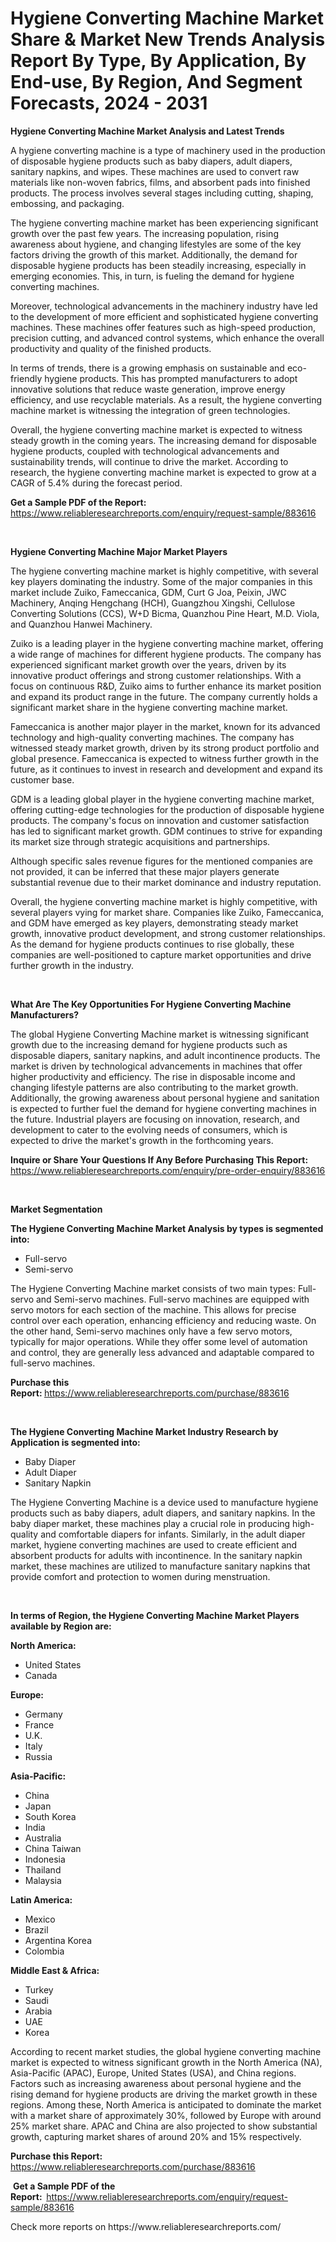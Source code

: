 <p><h1>Hygiene Converting Machine Market Share & Market New Trends Analysis Report By Type, By Application, By End-use, By Region, And Segment Forecasts, 2024 - 2031</h1></p><p><strong>Hygiene Converting Machine Market Analysis and Latest Trends</strong></p>
<p><p>A hygiene converting machine is a type of machinery used in the production of disposable hygiene products such as baby diapers, adult diapers, sanitary napkins, and wipes. These machines are used to convert raw materials like non-woven fabrics, films, and absorbent pads into finished products. The process involves several stages including cutting, shaping, embossing, and packaging.</p><p>The hygiene converting machine market has been experiencing significant growth over the past few years. The increasing population, rising awareness about hygiene, and changing lifestyles are some of the key factors driving the growth of this market. Additionally, the demand for disposable hygiene products has been steadily increasing, especially in emerging economies. This, in turn, is fueling the demand for hygiene converting machines.</p><p>Moreover, technological advancements in the machinery industry have led to the development of more efficient and sophisticated hygiene converting machines. These machines offer features such as high-speed production, precision cutting, and advanced control systems, which enhance the overall productivity and quality of the finished products. </p><p>In terms of trends, there is a growing emphasis on sustainable and eco-friendly hygiene products. This has prompted manufacturers to adopt innovative solutions that reduce waste generation, improve energy efficiency, and use recyclable materials. As a result, the hygiene converting machine market is witnessing the integration of green technologies.</p><p>Overall, the hygiene converting machine market is expected to witness steady growth in the coming years. The increasing demand for disposable hygiene products, coupled with technological advancements and sustainability trends, will continue to drive the market. According to research, the hygiene converting machine market is expected to grow at a CAGR of 5.4% during the forecast period.</p></p>
<p><strong>Get a Sample PDF of the Report:&nbsp;</strong> <a href="https://www.reliableresearchreports.com/enquiry/request-sample/883616">https://www.reliableresearchreports.com/enquiry/request-sample/883616</a></p>
<p>&nbsp;</p>
<p><strong>Hygiene Converting Machine Major Market Players</strong></p>
<p><p>The hygiene converting machine market is highly competitive, with several key players dominating the industry. Some of the major companies in this market include Zuiko, Fameccanica, GDM, Curt G Joa, Peixin, JWC Machinery, Anqing Hengchang (HCH), Guangzhou Xingshi, Cellulose Converting Solutions (CCS), W+D Bicma, Quanzhou Pine Heart, M.D. Viola, and Quanzhou Hanwei Machinery.</p><p>Zuiko is a leading player in the hygiene converting machine market, offering a wide range of machines for different hygiene products. The company has experienced significant market growth over the years, driven by its innovative product offerings and strong customer relationships. With a focus on continuous R&D, Zuiko aims to further enhance its market position and expand its product range in the future. The company currently holds a significant market share in the hygiene converting machine market.</p><p>Fameccanica is another major player in the market, known for its advanced technology and high-quality converting machines. The company has witnessed steady market growth, driven by its strong product portfolio and global presence. Fameccanica is expected to witness further growth in the future, as it continues to invest in research and development and expand its customer base.</p><p>GDM is a leading global player in the hygiene converting machine market, offering cutting-edge technologies for the production of disposable hygiene products. The company's focus on innovation and customer satisfaction has led to significant market growth. GDM continues to strive for expanding its market size through strategic acquisitions and partnerships.</p><p>Although specific sales revenue figures for the mentioned companies are not provided, it can be inferred that these major players generate substantial revenue due to their market dominance and industry reputation.</p><p>Overall, the hygiene converting machine market is highly competitive, with several players vying for market share. Companies like Zuiko, Fameccanica, and GDM have emerged as key players, demonstrating steady market growth, innovative product development, and strong customer relationships. As the demand for hygiene products continues to rise globally, these companies are well-positioned to capture market opportunities and drive further growth in the industry.</p></p>
<p>&nbsp;</p>
<p><strong>What Are The Key Opportunities For Hygiene Converting Machine Manufacturers?</strong></p>
<p><p>The global Hygiene Converting Machine market is witnessing significant growth due to the increasing demand for hygiene products such as disposable diapers, sanitary napkins, and adult incontinence products. The market is driven by technological advancements in machines that offer higher productivity and efficiency. The rise in disposable income and changing lifestyle patterns are also contributing to the market growth. Additionally, the growing awareness about personal hygiene and sanitation is expected to further fuel the demand for hygiene converting machines in the future. Industrial players are focusing on innovation, research, and development to cater to the evolving needs of consumers, which is expected to drive the market's growth in the forthcoming years.</p></p>
<p><strong>Inquire or Share Your Questions If Any Before Purchasing This Report:</strong> <a href="https://www.reliableresearchreports.com/enquiry/pre-order-enquiry/883616">https://www.reliableresearchreports.com/enquiry/pre-order-enquiry/883616</a></p>
<p>&nbsp;</p>
<p><strong>Market Segmentation</strong></p>
<p><strong>The Hygiene Converting Machine Market Analysis by types is segmented into:</strong></p>
<p><ul><li>Full-servo</li><li>Semi-servo</li></ul></p>
<p><p>The Hygiene Converting Machine market consists of two main types: Full-servo and Semi-servo machines. Full-servo machines are equipped with servo motors for each section of the machine. This allows for precise control over each operation, enhancing efficiency and reducing waste. On the other hand, Semi-servo machines only have a few servo motors, typically for major operations. While they offer some level of automation and control, they are generally less advanced and adaptable compared to full-servo machines.</p></p>
<p><strong>Purchase this Report:&nbsp;</strong><a href="https://www.reliableresearchreports.com/purchase/883616">https://www.reliableresearchreports.com/purchase/883616</a></p>
<p>&nbsp;</p>
<p><strong>The Hygiene Converting Machine Market Industry Research by Application is segmented into:</strong></p>
<p><ul><li>Baby Diaper</li><li>Adult Diaper</li><li>Sanitary Napkin</li></ul></p>
<p><p>The Hygiene Converting Machine is a device used to manufacture hygiene products such as baby diapers, adult diapers, and sanitary napkins. In the baby diaper market, these machines play a crucial role in producing high-quality and comfortable diapers for infants. Similarly, in the adult diaper market, hygiene converting machines are used to create efficient and absorbent products for adults with incontinence. In the sanitary napkin market, these machines are utilized to manufacture sanitary napkins that provide comfort and protection to women during menstruation.</p></p>
<p>&nbsp;</p>
<p><strong>In terms of Region, the Hygiene Converting Machine Market Players available by Region are:</strong></p>
<p>
    <p> <strong> North America: </strong>
        <ul>
            <li>United States</li>
            <li>Canada</li>
        </ul>
        </p> 
    <p> <strong> Europe: </strong>
        <ul>
            <li>Germany</li>
            <li>France</li>
            <li>U.K.</li>
            <li>Italy</li>
            <li>Russia</li>
        </ul>
        </p> 
    <p> <strong> Asia-Pacific: </strong>
        <ul>
            <li>China</li>
            <li>Japan</li>
            <li>South Korea</li>
            <li>India</li>
            <li>Australia</li>
            <li>China Taiwan</li>
            <li>Indonesia</li>
            <li>Thailand</li>
            <li>Malaysia</li>
        </ul>
        </p> 
    <p> <strong> Latin America: </strong>
        <ul>
            <li>Mexico</li>
            <li>Brazil</li>
            <li>Argentina Korea</li>
            <li>Colombia</li>
        </ul>
        </p> 
    <p> <strong> Middle East & Africa: </strong>
        <ul>
            <li>Turkey</li>
            <li>Saudi</li>
            <li>Arabia</li>
            <li>UAE</li>
            <li>Korea</li>
        </ul>
    </p>
    </p>
<p><p>According to recent market studies, the global hygiene converting machine market is expected to witness significant growth in the North America (NA), Asia-Pacific (APAC), Europe, United States (USA), and China regions. Factors such as increasing awareness about personal hygiene and the rising demand for hygiene products are driving the market growth in these regions. Among these, North America is anticipated to dominate the market with a market share of approximately 30%, followed by Europe with around 25% market share. APAC and China are also projected to show substantial growth, capturing market shares of around 20% and 15% respectively.</p></p>
<p><strong>Purchase this Report: </strong><a href="https://www.reliableresearchreports.com/purchase/883616">https://www.reliableresearchreports.com/purchase/883616</a></p>
<p>&nbsp;<strong>Get a Sample PDF of the Report:&nbsp;&nbsp;</strong><a href="https://www.reliableresearchreports.com/enquiry/request-sample/883616">https://www.reliableresearchreports.com/enquiry/request-sample/883616</a></p>
<p><strong></strong></p>
<p>Check more reports on https://www.reliableresearchreports.com/</p>